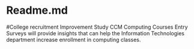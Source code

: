 # Readme.md
#College recruitment Improvement Study
CCM Computing Courses Entry Surveys will provide insights that can help the Information Technologies department increase enrollment in computing classes.
